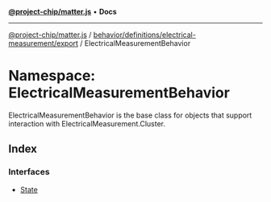 [**@project-chip/matter.js**](../../../../../../README.md) • **Docs**

***

[@project-chip/matter.js](../../../../../../modules.md) / [behavior/definitions/electrical-measurement/export](../../README.md) / ElectricalMeasurementBehavior

# Namespace: ElectricalMeasurementBehavior

ElectricalMeasurementBehavior is the base class for objects that support interaction with ElectricalMeasurement.Cluster.

## Index

### Interfaces

- [State](interfaces/State.md)

